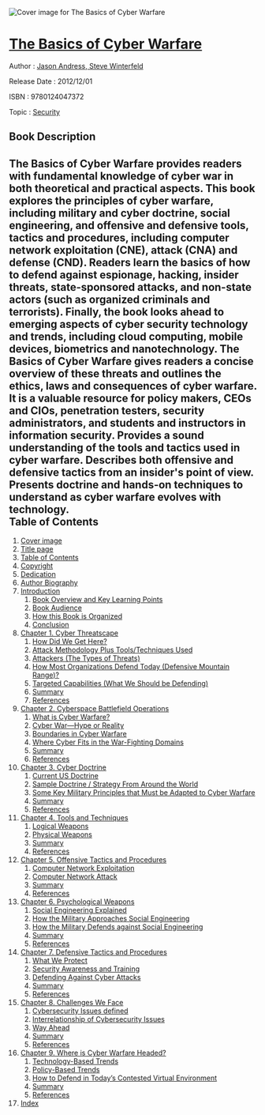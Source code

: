 ![Cover image for The Basics of Cyber Warfare](https://imgdetail.ebookreading.net/cover/cover/security/EB9780124047372.jpg)

[The Basics of Cyber Warfare](https://ebookreading.net/view/book/The+Basics+of+Cyber+Warfare-EB9780124047372_1.html "The Basics of Cyber Warfare")
====================================================================================================================

Author : [Jason Andress](https://ebookreading.net/search/author/Jason+Andress),[ Steve Winterfeld](https://ebookreading.net/search/author/+Steve+Winterfeld)

Release Date : 2012/12/01

ISBN : 9780124047372

Topic : [Security](https://ebookreading.net/search/category/security)

Book Description
-----------------

The Basics of Cyber Warfare provides readers with fundamental knowledge of cyber war in both theoretical and practical aspects. This book explores the principles of cyber warfare, including military and cyber doctrine, social engineering, and offensive and defensive tools, tactics and procedures, including computer network exploitation (CNE), attack (CNA) and defense (CND).
Readers learn the basics of how to defend against espionage, hacking, insider threats, state-sponsored attacks, and non-state actors (such as organized criminals and terrorists). Finally, the book looks ahead to emerging aspects of cyber security technology and trends, including cloud computing, mobile devices, biometrics and nanotechnology.
The Basics of Cyber Warfare gives readers a concise overview of these threats and outlines the ethics, laws and consequences of cyber warfare. It is a valuable resource for policy makers, CEOs and CIOs, penetration testers, security administrators, and students and instructors in information security.
Provides a sound understanding of the tools and tactics used in cyber warfare. Describes both offensive and defensive tactics from an insider's point of view. Presents doctrine and hands-on techniques to understand as cyber warfare evolves with technology.               
Table of Contents
-----------------

1. [Cover image](https://ebookreading.net/view/book/The+Basics+of+Cyber+Warfare-EB9780124047372_1.html#Cover)
1. [Title page](https://ebookreading.net/view/book/The+Basics+of+Cyber+Warfare-EB9780124047372_2.html)
1. [Table of Contents](https://ebookreading.net/view/book/The+Basics+of+Cyber+Warfare-EB9780124047372_3.html)
1. [Copyright](https://ebookreading.net/view/book/The+Basics+of+Cyber+Warfare-EB9780124047372_4.html)
1. [Dedication](https://ebookreading.net/view/book/The+Basics+of+Cyber+Warfare-EB9780124047372_5.html#DED001titl)
1. [Author Biography](https://ebookreading.net/view/book/The+Basics+of+Cyber+Warfare-EB9780124047372_6.html#BIO001titl)
1. [Introduction](https://ebookreading.net/view/book/The+Basics+of+Cyber+Warfare-EB9780124047372_7.html#CHP001tit)
    1. [Book Overview and Key Learning Points](https://ebookreading.net/view/book/The+Basics+of+Cyber+Warfare-EB9780124047372_7.html#S0005tit)
    1. [Book Audience](https://ebookreading.net/view/book/The+Basics+of+Cyber+Warfare-EB9780124047372_7.html#S0010tit)
    1. [How this Book is Organized](https://ebookreading.net/view/book/The+Basics+of+Cyber+Warfare-EB9780124047372_7.html#S0015tit)
    1. [Conclusion](https://ebookreading.net/view/book/The+Basics+of+Cyber+Warfare-EB9780124047372_7.html#S0070tit)
1. [Chapter 1. Cyber Threatscape](https://ebookreading.net/view/book/The+Basics+of+Cyber+Warfare-EB9780124047372_8.html#CHP002titl)
    1. [How Did We Get Here?](https://ebookreading.net/view/book/The+Basics+of+Cyber+Warfare-EB9780124047372_8.html#S0005tit)
    1. [Attack Methodology Plus Tools/Techniques Used](https://ebookreading.net/view/book/The+Basics+of+Cyber+Warfare-EB9780124047372_8.html#S0010tit)
    1. [Attackers (The Types of Threats)](https://ebookreading.net/view/book/The+Basics+of+Cyber+Warfare-EB9780124047372_8.html#S0015tit)
    1. [How Most Organizations Defend Today (Defensive Mountain Range)?](https://ebookreading.net/view/book/The+Basics+of+Cyber+Warfare-EB9780124047372_8.html#S0020tit)
    1. [Targeted Capabilities (What We Should be Defending)](https://ebookreading.net/view/book/The+Basics+of+Cyber+Warfare-EB9780124047372_8.html#S0025tit)
    1. [Summary](https://ebookreading.net/view/book/The+Basics+of+Cyber+Warfare-EB9780124047372_8.html#S0030tit)
    1. [References](https://ebookreading.net/view/book/The+Basics+of+Cyber+Warfare-EB9780124047372_8.html#BI0005tit)
1. [Chapter 2. Cyberspace Battlefield Operations](https://ebookreading.net/view/book/The+Basics+of+Cyber+Warfare-EB9780124047372_9.html#CHP003titl)
    1. [What is Cyber Warfare?](https://ebookreading.net/view/book/The+Basics+of+Cyber+Warfare-EB9780124047372_9.html#S0005tit)
    1. [Cyber War—Hype or Reality](https://ebookreading.net/view/book/The+Basics+of+Cyber+Warfare-EB9780124047372_9.html#S0030tit)
    1. [Boundaries in Cyber Warfare](https://ebookreading.net/view/book/The+Basics+of+Cyber+Warfare-EB9780124047372_9.html#S0035tit)
    1. [Where Cyber Fits in the War-Fighting Domains](https://ebookreading.net/view/book/The+Basics+of+Cyber+Warfare-EB9780124047372_9.html#S0055tit)
    1. [Summary](https://ebookreading.net/view/book/The+Basics+of+Cyber+Warfare-EB9780124047372_9.html#S0085tit)
    1. [References](https://ebookreading.net/view/book/The+Basics+of+Cyber+Warfare-EB9780124047372_9.html#BI0005tit)
1. [Chapter 3. Cyber Doctrine](https://ebookreading.net/view/book/The+Basics+of+Cyber+Warfare-EB9780124047372_10.html#CHP004titl)
    1. [Current US Doctrine](https://ebookreading.net/view/book/The+Basics+of+Cyber+Warfare-EB9780124047372_10.html#S0005tit)
    1. [Sample Doctrine / Strategy From Around the World](https://ebookreading.net/view/book/The+Basics+of+Cyber+Warfare-EB9780124047372_10.html#S0035tit)
    1. [Some Key Military Principles that Must be Adapted to Cyber Warfare](https://ebookreading.net/view/book/The+Basics+of+Cyber+Warfare-EB9780124047372_10.html#S0060tit)
    1. [Summary](https://ebookreading.net/view/book/The+Basics+of+Cyber+Warfare-EB9780124047372_10.html#S0095tit)
    1. [References](https://ebookreading.net/view/book/The+Basics+of+Cyber+Warfare-EB9780124047372_10.html#BI0005tit)
1. [Chapter 4. Tools and Techniques](https://ebookreading.net/view/book/The+Basics+of+Cyber+Warfare-EB9780124047372_11.html#CHP005titl)
    1. [Logical Weapons](https://ebookreading.net/view/book/The+Basics+of+Cyber+Warfare-EB9780124047372_11.html#S0005tit)
    1. [Physical Weapons](https://ebookreading.net/view/book/The+Basics+of+Cyber+Warfare-EB9780124047372_11.html#S0045tit)
    1. [Summary](https://ebookreading.net/view/book/The+Basics+of+Cyber+Warfare-EB9780124047372_11.html#S0130tit)
    1. [References](https://ebookreading.net/view/book/The+Basics+of+Cyber+Warfare-EB9780124047372_11.html#BI0005tit)
1. [Chapter 5. Offensive Tactics and Procedures](https://ebookreading.net/view/book/The+Basics+of+Cyber+Warfare-EB9780124047372_12.html#CHP006titl)
    1. [Computer Network Exploitation](https://ebookreading.net/view/book/The+Basics+of+Cyber+Warfare-EB9780124047372_12.html#S0005tit)
    1. [Computer Network Attack](https://ebookreading.net/view/book/The+Basics+of+Cyber+Warfare-EB9780124047372_12.html#S0055tit)
    1. [Summary](https://ebookreading.net/view/book/The+Basics+of+Cyber+Warfare-EB9780124047372_12.html#S0130tit)
    1. [References](https://ebookreading.net/view/book/The+Basics+of+Cyber+Warfare-EB9780124047372_12.html#BI0005tit)
1. [Chapter 6. Psychological Weapons](https://ebookreading.net/view/book/The+Basics+of+Cyber+Warfare-EB9780124047372_13.html#CHP007titl)
    1. [Social Engineering Explained](https://ebookreading.net/view/book/The+Basics+of+Cyber+Warfare-EB9780124047372_13.html#S0005tit)
    1. [How the Military Approaches Social Engineering](https://ebookreading.net/view/book/The+Basics+of+Cyber+Warfare-EB9780124047372_13.html#S0030tit)
    1. [How the Military Defends against Social Engineering](https://ebookreading.net/view/book/The+Basics+of+Cyber+Warfare-EB9780124047372_13.html#S0040tit)
    1. [Summary](https://ebookreading.net/view/book/The+Basics+of+Cyber+Warfare-EB9780124047372_13.html#S0055tit)
    1. [References](https://ebookreading.net/view/book/The+Basics+of+Cyber+Warfare-EB9780124047372_13.html#BI0005tit)
1. [Chapter 7. Defensive Tactics and Procedures](https://ebookreading.net/view/book/The+Basics+of+Cyber+Warfare-EB9780124047372_14.html#CHP008titl)
    1. [What We Protect](https://ebookreading.net/view/book/The+Basics+of+Cyber+Warfare-EB9780124047372_14.html#S0005tit)
    1. [Security Awareness and Training](https://ebookreading.net/view/book/The+Basics+of+Cyber+Warfare-EB9780124047372_14.html#S0020tit)
    1. [Defending Against Cyber Attacks](https://ebookreading.net/view/book/The+Basics+of+Cyber+Warfare-EB9780124047372_14.html#S0035tit)
    1. [Summary](https://ebookreading.net/view/book/The+Basics+of+Cyber+Warfare-EB9780124047372_14.html#S0070tit)
    1. [References](https://ebookreading.net/view/book/The+Basics+of+Cyber+Warfare-EB9780124047372_14.html#BI0005tit)
1. [Chapter 8. Challenges We Face](https://ebookreading.net/view/book/The+Basics+of+Cyber+Warfare-EB9780124047372_15.html#CHP009titl)
    1. [Cybersecurity Issues defined](https://ebookreading.net/view/book/The+Basics+of+Cyber+Warfare-EB9780124047372_15.html#S0005tit)
    1. [Interrelationship of Cybersecurity Issues](https://ebookreading.net/view/book/The+Basics+of+Cyber+Warfare-EB9780124047372_15.html#S0045tit)
    1. [Way Ahead](https://ebookreading.net/view/book/The+Basics+of+Cyber+Warfare-EB9780124047372_15.html#S0050tit)
    1. [Summary](https://ebookreading.net/view/book/The+Basics+of+Cyber+Warfare-EB9780124047372_15.html#S0055tit)
    1. [References](https://ebookreading.net/view/book/The+Basics+of+Cyber+Warfare-EB9780124047372_15.html#BI0005tit)
1. [Chapter 9. Where is Cyber Warfare Headed?](https://ebookreading.net/view/book/The+Basics+of+Cyber+Warfare-EB9780124047372_16.html#CHP010titl)
    1. [Technology-Based Trends](https://ebookreading.net/view/book/The+Basics+of+Cyber+Warfare-EB9780124047372_16.html#S0005tit)
    1. [Policy-Based Trends](https://ebookreading.net/view/book/The+Basics+of+Cyber+Warfare-EB9780124047372_16.html#S0010tit)
    1. [How to Defend in Today’s Contested Virtual Environment](https://ebookreading.net/view/book/The+Basics+of+Cyber+Warfare-EB9780124047372_16.html#S0015tit)
    1. [Summary](https://ebookreading.net/view/book/The+Basics+of+Cyber+Warfare-EB9780124047372_16.html#S0020tit)
    1. [References](https://ebookreading.net/view/book/The+Basics+of+Cyber+Warfare-EB9780124047372_16.html#BI0005tit)
1. [Index](https://ebookreading.net/view/book/The+Basics+of+Cyber+Warfare-EB9780124047372_18.html)
